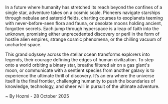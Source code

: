 
In a future where humanity has stretched its reach beyond the confines of a single star, adventure takes on a cosmic scale. Pioneers navigate starships through nebulae and asteroid fields, charting courses to exoplanets teeming with never-before-seen flora and fauna, or desolate moons holding ancient, forgotten secrets. Each jump through hyperspace is a leap of faith into the unknown, promising either unprecedented discovery or peril in the form of hostile alien empires, strange cosmic phenomena, or the chilling vacuum of uncharted space.

This grand odyssey across the stellar ocean transforms explorers into legends, their courage defining the edges of human civilization. To step onto a world orbiting a binary star, breathe filtered air on a gas giant's moon, or communicate with a sentient species from another galaxy is to experience the ultimate thrill of discovery. It’s an era where the universe itself is the final frontier, challenging humanity to push the boundaries of knowledge, technology, and sheer will in pursuit of the ultimate adventure.

~ By Hozmi - 28 October 2025
